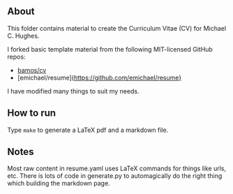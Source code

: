 About
-----
This folder contains material to create the Curriculum Vitae (CV) for Michael C. Hughes.

I forked basic template material from the following MIT-licensed GitHub repos:
* [bamos/cv](https://github.com/bamos/cv)
* [emichael/resume](https://github.com/emichael/resume}

I have modified many things to suit my needs.

How to run
----------
Type `make` to generate a LaTeX pdf and a markdown file.  

Notes
-----
Most raw content in resume.yaml uses LaTeX commands for things like urls, etc. 
There is lots of code in generate.py to automagically do the right thing which building the markdown page. 


